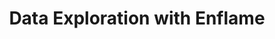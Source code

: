 ---
layout: page
title: Data Exploration with Enflame
permalink: /data_analysis/enflame/
parent: Data Analysis for CANDEL
nav_order: 3
---